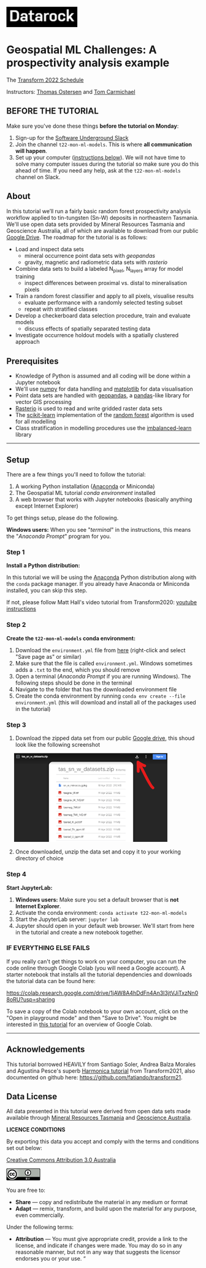 ![Datarock](assets/datarock_logo_2.png)


# Geospatial ML Challenges: A prospectivity analysis example


The [Transform 2022 Schedule](https://docs.google.com/spreadsheets/d/e/2PACX-1vTnJ_cTd3Y5nQPoxM-BNTHq96SobJxTliofmqLxBMFnASpKTE9JxmPoqxEnFYPLUw2ZrIiQS8o_wunC/pubhtml)

Instructors:
[Thomas Ostersen](https://www.linkedin.com/in/thomasostersen/) and
[Tom Carmichael](https://www.linkedin.com/in/thomas-carmichael-b0761242/)


## BEFORE THE TUTORIAL

Make sure you've done these things **before the tutorial on Monday**:

1. Sign-up for the [Software Underground Slack](https://softwareunderground.org/slack)
1. Join the channel `t22-mon-ml-models`. This is where **all communication will
   happen**.
1. Set up your computer ([instructions below](#setup)). We will not have time to
   solve many computer issues during the tutorial so make sure you do this
   ahead of time. If you need any help, ask at the `t22-mon-ml-models` channel on
   Slack.

## About

In this tutorial we’ll run a fairly basic random forest prospectivity analysis
workflow applied to tin-tungsten (Sn-W) deposits in northeastern Tasmania. We'll 
use open data sets provided by Mineral Resources Tasmania and Geoscience Australia, 
all of which are available to download from our public [Google Drive](https://drive.google.com/file/d/1ahrYZlvnrZuSdDrwEbhajFrofC3VQPek/view?usp=sharing). The roadmap for the tutorial is as follows:

  - Load and inspect data sets
      - mineral occurrence point data sets with *geopandas*
      - gravity, magnetic and radiometric data sets with *rasterio*
  - Combine data sets to build a labeled N<sub>pixel</sub>, N<sub>layers</sub> array for model training
      - inspect differences between proximal vs. distal to mineralisation pixels      
  - Train a random forest classifier and apply to all pixels, visualise results
      - evaluate performance with a randomly selected testing subset
      - repeat with stratified classes      
  - Develop a checkerboard data selection procedure, train and evaluate models
      - discuss effects of spatially separated testing data 
  - Investigate occurrence holdout models with a spatially clustered approach

## Prerequisites

- Knowledge of Python is assumed and all coding will be done within a Jupyter notebook
- We'll use [numpy](https://numpy.org/) for data handling and [matplotlib](https://matplotlib.org/) for data visualisation
- Point data sets are handled with [geopandas](https://geopandas.org/), a [pandas](https://pandas.pydata.org/)-like library for vector GIS processing
- [Rasterio](https://rasterio.readthedocs.io/) is used to read and write gridded raster data sets
- The [scikit-learn](https://scikit-learn.org/stable/) implementation of the [random forest](https://scikit-learn.org/stable/modules/generated/sklearn.ensemble.RandomForestClassifier.html) algorithm is used for all modelling
- Class stratification in modelling procedures use the [imbalanced-learn](https://imbalanced-learn.org/stable/) library

---
## Setup

There are a few things you'll need to follow the tutorial:

1. A working Python installation ([Anaconda](https://www.anaconda.com/) or Miniconda)
2. The Geospatial ML tutorial *conda environment* installed
3. A web browser that works with Jupyter notebooks (basically anything except Internet Explorer)

To get things setup, please do the following.

**Windows users:** When you see "*terminal*" in the instructions,
this means the "*Anaconda Prompt*" program for you.

### Step 1

**Install a Python distribution:**

In this tutorial we will be using the [Anaconda](https://www.anaconda.com/)
Python distribution along with the `conda` package manager. If you already have
Anaconda or Miniconda installed, you can skip this step.

If not, please follow Matt Hall's video tutorial from Transform2020: [youtube instructions](https://www.youtube.com/playlist?list=PLgLft9vxdduAW-jmhYqXvtfGYJS6v2FjM)


### Step 2

**Create the `t22-mon-ml-models` conda environment:**

1. Download the `environment.yml` file from
   [here](https://github.com/Solve-Geosolutions/transform_2022/environment.yml)
   (right-click and select "Save page as" or similar)
1. Make sure that the file is called `environment.yml`. Windows sometimes adds a
   `.txt` to the end, which you should remove
1. Open a terminal (*Anaconda Prompt* if you are running Windows). The
   following steps should be done in the terminal
1. Navigate to the folder that has the downloaded environment file
1. Create the conda environment by running `conda env create --file environment.yml`
   (this will download and install all of the packages used in the tutorial)

### Step 3

1. Download the zipped data set from our public [Google drive](https://drive.google.com/file/d/1ahrYZlvnrZuSdDrwEbhajFrofC3VQPek/view?usp=sharing), this shoud look like the following screenshot

<img src="assets/download_data.png" style="width: 400px; margin-left: 20px" />

2. Once downloaded, unzip the data set and copy it to your working directory of choice

### Step 4

**Start JupyterLab:**

1. **Windows users:** Make sure you set a default browser that is **not Internet Explorer**.
1. Activate the conda environment: `conda activate t22-mon-ml-models`
1. Start the JupyterLab server: `jupyter lab`
1. Jupyter should open in your default web browser. We'll start from here in the
   tutorial and create a new notebook together.

### IF EVERYTHING ELSE FAILS

If you really can't get things to work on your computer,
you can run the code online through Google Colab (you will need a Google account).
A starter notebook that installs all the tutorial dependencies and downloads the tutorial data can be found here:

https://colab.research.google.com/drive/1jAW8A4hDdFn4An3I3jtVJiTxzNn08oRU?usp=sharing

To save a copy of the Colab notebook to your own account, click on the
"Open in playground mode" and then "Save to Drive".
You might be interested in
[this tutorial](https://transform2020.sched.com/event/c7Jn/tutorial-using-python-subsurface-tools-no-install-required)
for an overview of Google Colab.

---

## Acknowledgements

This tutorial borrowed HEAVILY from Santiago Soler, Andrea Balza Morales and Agustina Pesce's superb [Harmonica tutorial](https://www.youtube.com/watch?v=0bxZcCAr6bw) from Transform2021, also documented on github here: https://github.com/fatiando/transform21. 


## Data License

All data presented in this tutorial were derived from open data sets made available through [Mineral Resources Tasmania](https://www.mrt.tas.gov.au/) and [Geoscience Australia](https://www.ga.gov.au/).

**LICENCE CONDITIONS**

By exporting this data you accept and comply with the terms and conditions set out below:

[Creative Commons Attribution 3.0 Australia](https://creativecommons.org/licenses/by/3.0/au/)

<img src="assets/creative_commons_logo.png" />

You are free to:

 - **Share** — copy and redistribute the material in any medium or format
 - **Adapt** — remix, transform, and build upon the material for any purpose, even commercially.

Under the following terms:

 - **Attribution** — You must give appropriate credit, provide a link to the license, and indicate if changes were made. You may do so in any reasonable manner, but not in any way that suggests the licensor endorses you or your use. “
